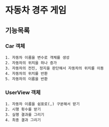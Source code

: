# 자동차 경주 게임

## 기능목록
### Car 객체
    1. 자동차 이름을 변수로 객체를 생성
    2. 자동차의 위치을 하나 증가
    3. 자동차의 전진, 정지을 판단해서 자동차의 위치를 이동
    4. 자동차의 위치를 반환
    5. 자동차의 이름을 반환
    
### UserView 객체
    1. 자동차 이름을 쉼표로(,) 구분해서 받기
    2. 시행 횟수를 받기
    3. 실행 결과를 그리기
    4. 최종 결과 그리기